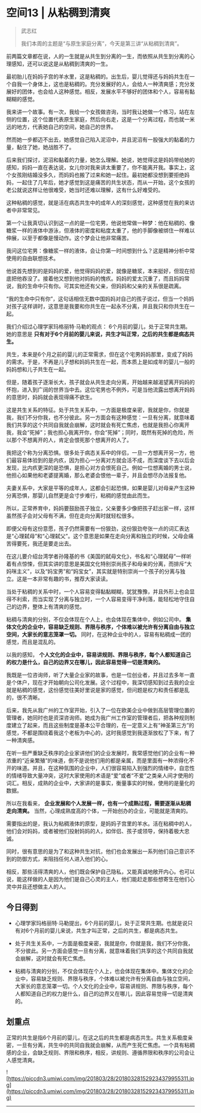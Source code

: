 # 空间13 | 从粘稠到清爽

> 武志红
> 
> 我们本周的主题是“与原生家庭分离”，今天是第三讲“从粘稠到清爽”。

前两篇文章都在说，人的一生就是从共生到分离的一生，而依照从共生到分离的心理感知，还可以说这是从粘稠到清爽的一生。

最初胎儿在妈妈子宫的羊水里，这是粘稠的。出生后，婴儿觉得还与妈妈共生在一个自我一个身体上，这也是粘稠的。充分发展好的人，会给人一种清爽感；充分发展好的团体，也会给人这种感觉。相反，发展水平不够好的团体和个人，容易有黏糊糊的感觉。

我来讲一个故事。有一次，我给一个女孩做咨询，当时我让她做一个练习，站在左侧的位置，这个位置代表原生家庭，然后向右走，这是一个分离过程，而也就一米远的地方，代表她自己的空间，她自己的世界。

然而她一步都迈不出去，她感觉自己陷入泥沼中，并且泥沼有一股强大的黏着的力量，黏住了她，她战胜不了。

后来我们探讨，泥沼和黏着的力量，她怎么理解。她说，她觉得这是妈妈带给她的感知，妈妈一直在表达说，女儿你对我来讲太重要了，你不能离开我。事实上，这个女孩刚结婚没多久，而妈妈也搬了过来和她一起住。最初她都没想到要拒绝妈妈，一起住了几年后，她才感觉到这是痛苦的共生状态，而从一开始，这个女孩的老公就说这样让他很难受，她当时还难以理解，这有什么好难受的。

这种粘稠的感觉，就是活在病态共生中的成年人的深刻感觉，这种感觉在我的来访者中非常常见。

第一个让我真切认识到这一点的是一位宅男，他说他常做一种梦：他在粘稠的、像糖浆一样的液体中游泳，但液体的密度和粘度太重了，他的手脚像被绑住一样难以伸展，以至于都像是慢动作。这个梦会让他非常痛苦。

我问这位宅男：像糖浆一样的液体，会让你第一时间想到什么？这是精神分析中常使用的自由联想技术。

他说首先想到的是妈妈的爱，他觉得妈妈的爱，就像是糖浆，本来挺好，但现在彻底把他吞没了。接着他又想到他对妈妈的愧疚。妈妈的爱太沉重了，而且妈妈常说，我的生命中只有你。可其实他还有父亲，但妈妈和父亲的关系很是疏离。

“我的生命中只有你”，这句话相信无数中国妈妈对自己的孩子说过，但当一个妈妈对孩子这样讲时，这意思是我要和你共生在一起永不分离，并且我只和你共生在一起。

我们介绍过心理学家玛格丽特·马勒的观点： 6个月前的婴儿，处于正常共生期。她的意思是 **只有对于6个月前的婴儿来说，共生才叫正常，之后的共生都是病态共生。**

共生，本来是6个月之前的婴儿的正常需求，但在这个宅男妈妈那里，变成了妈妈的需求。于是，不再是儿子想和妈妈共生在一起，而本质上是如成年的婴儿一般的妈妈想和儿子共生在一起。

但是，随着孩子逐渐长大，孩子就会从共生走向分离，开始越来越渴望离开妈妈的怀抱，进入到广阔的世界当中去。这位宅男也不例外，可是当他流露出想离开妈妈的意思时，妈妈就会表现得痛不欲生。

这是共生关系的特征。处于共生关系中，一方面是极度亲密，我就是你，你就是我，我们不分你我，也不分彼此。另一方面会有这种感觉：一旦有分离，就意味着我们共享的这个共同自我就会崩解，这时就会有死亡焦虑，也就是我担心你离开我，我会“死掉”；我也担心我离开你，你会“死掉”；同时，既然有死掉的危险，所以那个不想离开的人，肯定会恨死那个想离开的人了。

我把这个称为分离恐惧。很多处于病态关系中的伴侣，一旦一方想离开另一方，他们最容易体验到的是内疚，因为担心一分离对方就会活不成，而深度谈下去以后会发现，比内疚更深的是恐惧，是担心对方会恨死自己。例如一位想离婚的男士说，他担心如果他和老婆提离婚，那么老婆会恨他一辈子，并且会想尽办法报复他。

夫妻关系中，大家是平等的成年人，这都会引起恐惧，如果是婴儿对母亲产生这种分离恐惧，那婴儿自然更是会寸步难行，粘稠的感觉由此而生。

所以，正常养育中，妈妈要鼓励孩子独立，父亲要多少像把孩子赶出家一样，这样虽然孩子会对父母有不满，但在走向分离时就轻松很多。

即便父母有这份意愿，孩子仍然需要有一份狠劲，这份狠劲夸张一点的词汇表达是“心理弑母”和“心理弑父”。这个意思是如果在走向分离和独立的时候，父母会痛苦得要死，我还是要走出去。

在这儿要介绍台湾学者孙隆基的书《美国的弑母文化》，书名和“心理弑母”一样听着有点惊悚，但其实讲的意思是美国文化特别崇尚孩子和母亲的分离，而排斥“大妈咪主义”，以及“妈宝男”和“妈宝女”，其实就是特别崇尚一个孩子的分离与独立。这是一本非常有趣的书，推荐大家读读。

当处于粘稠的关系中时，一个人容易变得黏黏糊糊，犹犹豫豫，并且外形上也会显得不利索，而当实现了分离与独立时，一个人容易变得干净利落，能轻松地守住自己的边界，整体上有清爽的感觉。

粘稠与清爽的分别，不仅会体现在个人上，也会体现在集体中，例如公司中。 **集体文化的企业中，容易缺乏规则、界限与秩序，个体难以被允许有分离自由与独立空间，大家长的意志笼罩一切。** 同时，在这种企业中的人，容易有粘稠成一团的感觉，而且是混乱的。

以我的感知， **个人文化的企业中，容易讲规则、界限与秩序，每个人都知道自己的权力是什么，自己的边界又在哪儿，因此容易觉得一切是清爽的。**

我既是一位咨询师，听了大量企业家的故事，也是一位创业者，并且过去多年一直是个体户，现在才开始朝向公司化发展。这个过程中，我深切感知到过去我的企业就是粘稠的感觉，这份感觉往美好里说是家的感觉，但问题是权力和责任都是乱的，很不清晰。

后来，我先从我广州的工作室开始，引入了一位在欧美企业中做到高层管理位置的管理者，她同时也是资深咨询师。她成为我广州工作室的管理者后，把各种规则制度建立了起来，而且这些制度是基本公平合理的，在一定意义上有“神圣第三方”的感觉，不都是围绕着我这个老板为中心的，这时我感觉到我逐渐放松了下来，有了一种清爽感。

在听一些严重缺乏秩序的企业家讲他们的企业发展时，我常感觉他们的企业有一种浓重的“近亲繁殖”的味道，倒不是说他们用的都是亲属，而是里面有一种浓得化不开的味道。并且，在这种氛围的企业中，人们很容易陷入到强烈的情绪中，自恋性的情绪导致大量冲突，这时大家使用的术语是“爱”或者“不爱”之类亲人间才使用的词汇。相反，成熟的企业中，大家讲的是事实，衡量事实的时候，使用的是量化的数据。

所以在我看来， **企业发展和个人发展一样，也有一个成熟过程，需要逐渐从粘稠走向清爽。** 当然，心理成熟度高的个体，一开始创办的企业，可能就是清爽的。

需要指出的是，我认为粘稠液体的原型，是妈妈子宫里的羊水。活在粘稠中的人，他们会对妈妈，或者被他们投射妈妈的人，如伴侣、孩子或领导，保持着极大忠诚。

同时，很有意思的是为了和这种共生对抗，他们也会发展出一系列他们自己意识不到的防御方式，来阻挡任何人进入他们的心。

相反，那些活得清爽的人，他们既会保护自己隐私，又能真诚地敞开内心。也可以说，能这样做的人是因为他们是自己心灵的主人，他们能赶走那些想寄生在他们心灵中并且还想做主人的人。

## 今日得到

* 心理学家玛格丽特·马勒提出，6个月前的婴儿，处于正常共生期。也就是说只有对6个月前的婴儿来说，共生才叫正常，之后的共生，都是病态共生。

* 处于共生关系中，一方面是极度亲密，我就是你，你就是我，我们不分你我，不分彼此。另一方面会感觉一旦有分离，就意味着我们共享的这个共同自我就会崩解，这时就会有死亡焦虑。

* 粘稠与清爽的分别，不仅会体现在个人上，也会体现在集体中。集体文化的企业中，容易缺乏规则、界限与秩序，个体难以被允许有分离自由与独立空间，大家长的意志笼罩一切。个人文化的企业中，容易讲规则、界限与秩序，每个人都知道自己的权力是什么，自己的边界又在哪儿，因此容易觉得一切是清爽的。

## 划重点

正常的共生是指6个月前的婴儿，在这之后的共生都是病态共生。共生关系极度亲密，一旦有分离，共生中的共同自我就会崩解，从而产生死亡焦虑。一个具有粘稠感的企业，会缺乏规则、界限和秩序，相反，讲规则、遵循界限和秩序的公司会让人感觉清爽。

![https://piccdn3.umiwi.com/img/201803/28/201803281529234379955311.jpg](https://piccdn3.umiwi.com/img/201803/28/201803281529234379955311.jpg)

---
